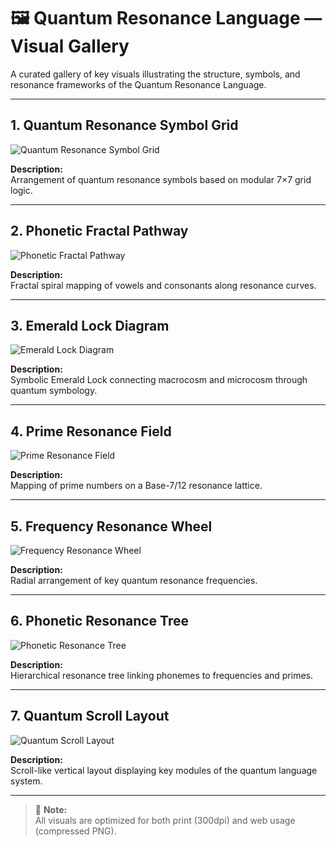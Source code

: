 # 🖼️ Quantum Resonance Language — Visual Gallery

A curated gallery of key visuals illustrating the structure, symbols, and resonance frameworks of the Quantum Resonance Language.

---

## 1. Quantum Resonance Symbol Grid

![Quantum Resonance Symbol Grid](./visuals/quantum_symbol_grid.png)

**Description:**  
Arrangement of quantum resonance symbols based on modular 7×7 grid logic.

---

## 2. Phonetic Fractal Pathway

![Phonetic Fractal Pathway](./visuals/phonetic_fractal_pathway.png)

**Description:**  
Fractal spiral mapping of vowels and consonants along resonance curves.

---

## 3. Emerald Lock Diagram

![Emerald Lock Diagram](./visuals/emerald_lock_diagram.png)

**Description:**  
Symbolic Emerald Lock connecting macrocosm and microcosm through quantum symbology.

---

## 4. Prime Resonance Field

![Prime Resonance Field](./visuals/prime_resonance_field.png)

**Description:**  
Mapping of prime numbers on a Base-7/12 resonance lattice.

---

## 5. Frequency Resonance Wheel

![Frequency Resonance Wheel](./visuals/frequency_resonance_wheel.png)

**Description:**  
Radial arrangement of key quantum resonance frequencies.

---

## 6. Phonetic Resonance Tree

![Phonetic Resonance Tree](./visuals/phonetic_resonance_tree.png)

**Description:**  
Hierarchical resonance tree linking phonemes to frequencies and primes.

---

## 7. Quantum Scroll Layout

![Quantum Scroll Layout](./visuals/quantum_scroll_layout.png)

**Description:**  
Scroll-like vertical layout displaying key modules of the quantum language system.

---

> 📜 **Note:**  
All visuals are optimized for both print (300dpi) and web usage (compressed PNG).
